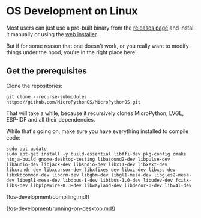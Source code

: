 # OS Development on Linux

Most users can just use a pre-built binary from the [releases page](https://github.com/MicroPythonOS/MicroPythonOS/releases) and install it manually or using the [web installer](https://install.MicroPythonOS.com).

But if for some reason that one doesn't work, or you really want to modify things under the hood, you're in the right place here!

## Get the prerequisites

Clone the repositories:

```
git clone --recurse-submodules https://github.com/MicroPythonOS/MicroPythonOS.git
```

That will take a while, because it recursively clones MicroPython, LVGL, ESP-IDF and all their dependencies.

While that's going on, make sure you have everything installed to compile code:

```
sudo apt update
sudo apt-get install -y build-essential libffi-dev pkg-config cmake ninja-build gnome-desktop-testing libasound2-dev libpulse-dev libaudio-dev libjack-dev libsndio-dev libx11-dev libxext-dev libxrandr-dev libxcursor-dev libxfixes-dev libxi-dev libxss-dev libxkbcommon-dev libdrm-dev libgbm-dev libgl1-mesa-dev libgles2-mesa-dev libegl1-mesa-dev libdbus-1-dev libibus-1.0-dev libudev-dev fcitx-libs-dev libpipewire-0.3-dev libwayland-dev libdecor-0-dev libv4l-dev
```



{!os-development/compiling.md!}

{!os-development/running-on-desktop.md!}
